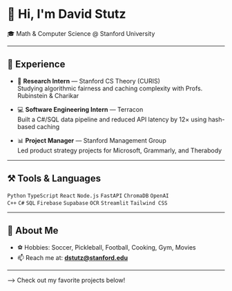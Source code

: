 # 👋 Hi, I'm David Stutz

🎓 Math & Computer Science @ Stanford University  

---

## 💼 Experience

- 🧠 **Research Intern** — Stanford CS Theory (CURIS)  
  Studying algorithmic fairness and caching complexity with Profs. Rubinstein & Charikar

- 💻 **Software Engineering Intern** — Terracon  
  Built a C#/SQL data pipeline and reduced API latency by 12× using hash-based caching

- 📊 **Project Manager** — Stanford Management Group  
  Led product strategy projects for Microsoft, Grammarly, and Therabody

---

## ⚒️ Tools & Languages

`Python` `TypeScript` `React` `Node.js` `FastAPI` `ChromaDB` `OpenAI`  
`C++` `C#` `SQL` `Firebase` `Supabase` `OCR` `Streamlit` `Tailwind CSS`

---

## 💬 About Me

- ⚽ Hobbies: Soccer, Pickleball, Football, Cooking, Gym, Movies  
- 📫 Reach me at: **dstutz@stanford.edu**

---

--> Check out my favorite projects below!
